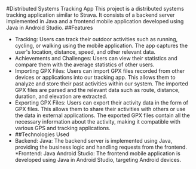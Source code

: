 #Distributed Systems Tracking App
This project is a distributed systems tracking application similar to Strava. It consists of a backend server implemented in Java and a frontend mobile application developed using Java in Android Studio.
##Features
* Tracking: Users can track their outdoor activities such as running, cycling, or walking using the mobile application. The app captures the user's location, distance, speed, and other relevant data.
* Achievements and Challenges: Users can view their statistics and compare them with the average statistics of other users.
* Importing GPX Files: Users can import GPX files recorded from other devices or applications into our tracking app. This allows them to analyze and store their past activities within our system. The imported GPX files are parsed and the relevant data such as route, distance, duration, and elevation are extracted.
* Exporting GPX Files: Users can export their activity data in the form of GPX files. This allows them to share their activities with others or use the data in external applications. The exported GPX files contain all the necessary information about the activity, making it compatible with various GPS and tracking applications.
* ##Technologies Used
* Backend:
    Java: The backend server is implemented using Java, providing the business logic and handling requests from the frontend.
*Frontend:
    Java Android Studio: The frontend mobile application is developed using Java in Android Studio, targeting Android devices.
